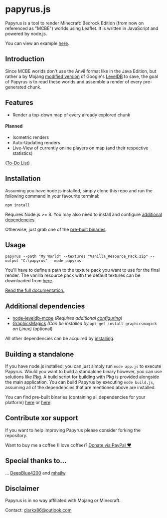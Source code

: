 # papyrus.js
Papyrus is a tool to render Minecraft: Bedrock Edition (from now on referenced as "MCBE") worlds using Leaflet. It is written in JavaScript and powered by node.js.

You can view an example [here](http://papyrus.clarkx86.com/map).

## Introduction
Since MCBE worlds don't use the Anvil format like in the Java Edition, but rather a by Mojang [modified version](https://github.com/Mojang/leveldb-mcpe) of Google's [LevelDB](http://leveldb.org/) to save, the goal of Papyrus is to read these worlds and assemble a render of every pre-generated chunk.

## Features
- Render a top-down map of every already explored chunk
#### Planned
- Isometric renders
- Auto-Updating renders
- Live-View of currently online players on map (and their respective statistics)

([To-Do List](https://github.com/clarkx86/papyrusjs/blob/master/docs/todo.md#to-do-list))

## Installation
Assuming you have node.js installed, simply clone this repo and run the following command in your favourite terminal:

```npm install```

Requires Node.js >= 8. You may also need to install and configure [additional dependencies](https://github.com/clarkx86/papyrusjs#additional-dependencies).

Otherwise, just grab one of the [pre-built binaries](https://github.com/clarkx86/papyrus#building-a-standalone).

## Usage
```papyrus --path "My World" --textures "Vanilla_Resource_Pack.zip" --output "C:\papyrus" --mode papyrus```

You'll have to define a path to the texture pack you want to use for the final render. The vanilla resource pack with the default textures can be downloaded from [here](https://aka.ms/resourcepacktemplate).

[Read the full documentation.](https://github.com/clarkx86/papyrus/blob/master/docs/documentation.md)

## Additional dependencies
- [node-leveldb-mcpe](https://github.com/mhsjlw/node-leveldb-mcpe) _(Requires additional [configuring](https://github.com/clarkx86/papyrusjs/blob/master/docs/documentation.md#dependency-configuration))_
- [GraphicsMagick](http://www.graphicsmagick.org/) _(Can be installed by_ ```apt-get install graphicsmagick``` _on Linux)_ (optional)

All other dependencies can be acquired by [installing](https://github.com/clarkx86/papyrus#installation).

## Building a standalone
If you have node.js installed, you can just simply run
```node app.js```
to execute Papyrus. Would you want to build a standalone binary however, you can use solutions like [Pkg](https://github.com/zeit/pkg). A build script for building with Pkg is provided alongside the main application. You can build Papyrus by executing ```node build.js```, assuming all of the dependencies that are mentioned above are installed.

You can find pre-built binaries (containing all dependencies for your platform) [here](http://papyrus.clarkx86.com/download) or [here](https://github.com/clarkx86/papyrus/releases).

## Contribute xor support
If you want to help improving Papyrus please consider forking the repository.

Want to buy me a coffee (I love coffee)? [Donate via PayPal ♥](https://paypal.me/clarkstuehmer)

## Special thanks to...
... [DeepBlue4200](https://github.com/mjungnickel18) and [mhsjlw](https://github.com/mhsjlw).

## Disclaimer
Papyrus is in no way affiliated with Mojang or Minecraft.

Contact: [clarkx86@outlook.com](mailto:clarkx86@outlook.com?subject=GitHub%20Papyrus)
